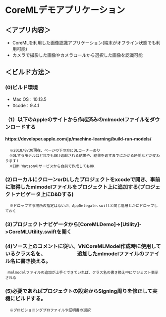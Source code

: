 # CoreMLデモアプリケーション

<h2>＜アプリ内容＞</h2>
<ul>
  <li>CoreMLを利用した画像認識アプリケーション(端末がオフライン状態でも利用可能)</li>
  <li>カメラで撮影した画像やカメラロールから選択した画像を認識可能</li>
</ul>


<h2>＜ビルド方法＞</h2>
  <h3>(0)ビルド環境</h3>
    <ul>
  <li>Mac OS：10.13.5</li>
  <li>Xcode：9.4.1</li>
    </ul>
  
  <h3>（1）以下のAppleのサイトから作成済みのmlmodelファイルをダウンロードする</h3>
      <h4>https://developer.apple.com/jp/machine-learning/build-run-models/</h4>
      
      ※2018/8/30現在、ページの下の方にDLコーナーあり
      ※DLするモデルはどれでもOK(返却される結果や、結果を返すまでにかかる時間などが変わります)
      ※IBM Watsonのサービスから自前で作成してもOK
      
  <h3>(2)ローカルにクローンorDLしたプロジェクトをxcodeで開き、事前に取得したmlmodelファイルをプロジェクト上に追加する(プロジェクトナビゲータ上にD&Dする)</h3>
     
      ※ドロップする場所の指定はないが、AppDelegate.swiftと同じ階層とかにドロップしておく
     
  <h3>(3)プロジェクトナビゲータから[CoreMLDemo]->[Utility]->CoreMLUtility.swiftを開く</h3>
  
  <h3>(4)ソース上のコメントに従い、VNCoreMLModel作成時に使用しているクラス名を、
  　　　　　　追加したmlmodelファイルのファイル名に書き換える。</h3>
     
     ※mlmodelファイルの追加が上手くできていれば、クラス名の書き換え中にサジェスト表示される
  
  <h3>(5)必要であればプロジェクトの設定からSigning周りを修正して実機にビルドする。</h3>
  
      ※プロビショニングプロファイルや証明書の選択
